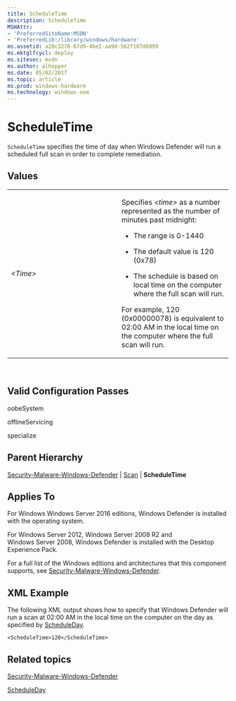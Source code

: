 ```yaml
---
title: ScheduleTime
description: ScheduleTime
MSHAttr:
- 'PreferredSiteName:MSDN'
- 'PreferredLib:/library/windows/hardware'
ms.assetid: a20c3278-67d9-4be1-aa9d-562f107d6099
ms.mktglfcycl: deploy
ms.sitesec: msdn
ms.author: alhopper
ms.date: 05/02/2017
ms.topic: article
ms.prod: windows-hardware
ms.technology: windows-oem
---
```


# ScheduleTime


`ScheduleTime` specifies the time of day when Windows Defender will run a scheduled full scan in order to complete remediation.

## Values


<table>
<colgroup>
<col width="50%" />
<col width="50%" />
</colgroup>
<tbody>
<tr class="odd">
<td><p><em>&lt;Time&gt;</em></p></td>
<td><p>Specifies <em>&lt;time&gt;</em> as a number represented as the number of minutes past midnight:</p>
<ul>
<li><p>The range is 0-1440</p></li>
<li><p>The default value is 120 (0x78)</p></li>
<li><p>The schedule is based on local time on the computer where the full scan will run.</p></li>
</ul>
<p>For example, 120 (0x00000078) is equivalent to 02:00 AM in the local time on the computer where the full scan will run.</p></td>
</tr>
</tbody>
</table>

 

## Valid Configuration Passes


oobeSystem

offlineServicing

specialize

## Parent Hierarchy


[Security-Malware-Windows-Defender](security-malware-windows-defender.md) | [Scan](security-malware-windows-defender-scan.md) | **ScheduleTime**

## Applies To


For Windows Windows Server 2016 editions, Windows Defender is installed with the operating system.

For Windows Server 2012, Windows Server 2008 R2 and Windows Server 2008, Windows Defender is installed with the Desktop Experience Pack.

For a full list of the Windows editions and architectures that this component supports, see [Security-Malware-Windows-Defender](security-malware-windows-defender.md).

## XML Example


The following XML output shows how to specify that Windows Defender will run a scan at 02:00 AM in the local time on the computer on the day as specified by [ScheduleDay](security-malware-windows-defender-scanscheduleday.md).

```
<ScheduleTime>120</ScheduleTime>
```

## Related topics


[Security-Malware-Windows-Defender](security-malware-windows-defender.md)

[ScheduleDay](security-malware-windows-defender-scanscheduleday.md)

 

 







